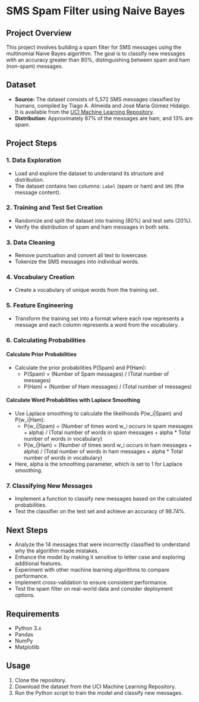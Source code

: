 # SMS Spam Filter using Naive Bayes

## Project Overview

This project involves building a spam filter for SMS messages using the multinomial Naive Bayes algorithm. The goal is to classify new messages with an accuracy greater than 80%, distinguishing between spam and ham (non-spam) messages.

## Dataset

- **Source:** The dataset consists of 5,572 SMS messages classified by humans, compiled by Tiago A. Almeida and José María Gómez Hidalgo. It is available from the [UCI Machine Learning Repository](http://www.dt.fee.unicamp.br/~tiago/smsspamcollection/#composition).
- **Distribution:** Approximately 87% of the messages are ham, and 13% are spam.

## Project Steps

### 1. Data Exploration
- Load and explore the dataset to understand its structure and distribution.
- The dataset contains two columns: `Label` (spam or ham) and `SMS` (the message content).

### 2. Training and Test Set Creation
- Randomize and split the dataset into training (80%) and test sets (20%).
- Verify the distribution of spam and ham messages in both sets.

### 3. Data Cleaning
- Remove punctuation and convert all text to lowercase.
- Tokenize the SMS messages into individual words.

### 4. Vocabulary Creation
- Create a vocabulary of unique words from the training set.

### 5. Feature Engineering
- Transform the training set into a format where each row represents a message and each column represents a word from the vocabulary.

### 6. Calculating Probabilities

#### Calculate Prior Probabilities
- Calculate the prior probabilities P(Spam) and P(Ham):
  - P(Spam) = (Number of Spam messages) / (Total number of messages)
  - P(Ham) = (Number of Ham messages) / (Total number of messages)

#### Calculate Word Probabilities with Laplace Smoothing
- Use Laplace smoothing to calculate the likelihoods P(w_i|Spam) and P(w_i|Ham):
  - P(w_i|Spam) = (Number of times word w_i occurs in spam messages + alpha) / (Total number of words in spam messages + alpha * Total number of words in vocabulary)
  - P(w_i|Ham) = (Number of times word w_i occurs in ham messages + alpha) / (Total number of words in ham messages + alpha * Total number of words in vocabulary)
- Here, alpha is the smoothing parameter, which is set to 1 for Laplace smoothing.

### 7. Classifying New Messages
- Implement a function to classify new messages based on the calculated probabilities.
- Test the classifier on the test set and achieve an accuracy of 98.74%.

## Next Steps

- Analyze the 14 messages that were incorrectly classified to understand why the algorithm made mistakes.
- Enhance the model by making it sensitive to letter case and exploring additional features.
- Experiment with other machine learning algorithms to compare performance.
- Implement cross-validation to ensure consistent performance.
- Test the spam filter on real-world data and consider deployment options.

## Requirements

- Python 3.x
- Pandas
- NumPy
- Matplotlib

## Usage

1. Clone the repository.
2. Download the dataset from the UCI Machine Learning Repository.
3. Run the Python script to train the model and classify new messages.
